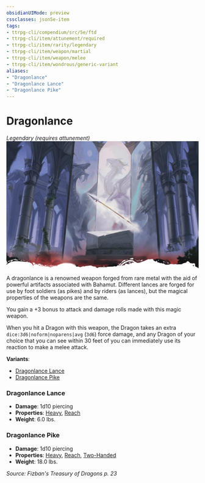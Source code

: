 ```yaml
---
obsidianUIMode: preview
cssclasses: json5e-item
tags:
- ttrpg-cli/compendium/src/5e/ftd
- ttrpg-cli/item/attunement/required
- ttrpg-cli/item/rarity/legendary
- ttrpg-cli/item/weapon/martial
- ttrpg-cli/item/weapon/melee
- ttrpg-cli/item/wondrous/generic-variant
aliases: 
- "Dragonlance"
- "Dragonlance Lance"
- "Dragonlance Pike"
---
```

# Dragonlance
*Legendary (requires attunement)*  
![By Paladine's might, a dragonlance is restored](Інструменти%20ДМ/CLI/items/img/dragonlance.webp#right)


A dragonlance is a renowned weapon forged from rare metal with the aid of powerful artifacts associated with Bahamut. Different lances are forged for use by foot soldiers (as pikes) and by riders (as lances), but the magical properties of the weapons are the same.

You gain a +3 bonus to attack and damage rolls made with this magic weapon.

When you hit a Dragon with this weapon, the Dragon takes an extra `dice:3d6|noform|noparens|avg` (`3d6`) force damage, and any Dragon of your choice that you can see within 30 feet of you can immediately use its reaction to make a melee attack.

**Variants**:
- [Dragonlance Lance](#Dragonlance%20Lance)
- [Dragonlance Pike](#Dragonlance%20Pike)

### Dragonlance Lance

- **Damage**: 1d10 piercing
- **Properties**: [Heavy](Інструменти%20ДМ/CLI/rules/item-properties.md#Heavy), [Reach](Інструменти%20ДМ/CLI/rules/item-properties.md#Reach)
- **Weight**: 6.0 lbs.

### Dragonlance Pike

- **Damage**: 1d10 piercing
- **Properties**: [Heavy](Інструменти%20ДМ/CLI/rules/item-properties.md#Heavy), [Reach](Інструменти%20ДМ/CLI/rules/item-properties.md#Reach), [Two-Handed](Інструменти%20ДМ/CLI/rules/item-properties.md#Two-Handed)
- **Weight**: 18.0 lbs.


*Source: Fizban's Treasury of Dragons p. 23*